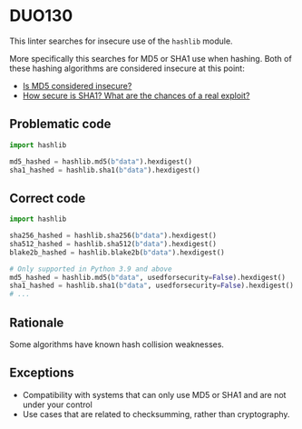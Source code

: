 # DUO130

This linter searches for insecure use of the `hashlib` module.

More specifically this searches for MD5 or SHA1 use when hashing. Both of these
hashing algorithms are considered insecure at this point:

* [Is MD5 considered insecure?](https://security.stackexchange.com/questions/19906/is-md5-considered-insecure)
* [How secure is SHA1? What are the chances of a real exploit?](https://crypto.stackexchange.com/questions/48289/how-secure-is-sha1-what-are-the-chances-of-a-real-exploit)

## Problematic code

```python
import hashlib

md5_hashed = hashlib.md5(b"data").hexdigest()
sha1_hashed = hashlib.sha1(b"data").hexdigest()
```

## Correct code

```python
import hashlib

sha256_hashed = hashlib.sha256(b"data").hexdigest()
sha512_hashed = hashlib.sha512(b"data").hexdigest()
blake2b_hashed = hashlib.blake2b(b"data").hexdigest()

# Only supported in Python 3.9 and above
md5_hashed = hashlib.md5(b"data", usedforsecurity=False).hexdigest()
sha1_hashed = hashlib.sha1(b"data", usedforsecurity=False).hexdigest()
# ...
```

## Rationale

Some algorithms have known hash collision weaknesses.

## Exceptions

* Compatibility with systems that can only use MD5 or SHA1 and are not under your control
* Use cases that are related to checksumming, rather than cryptography.
